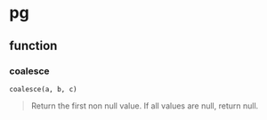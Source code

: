 # pg

## function

### coalesce
```
coalesce(a, b, c)
```
> Return the first non null value. If all values are null, return null.
